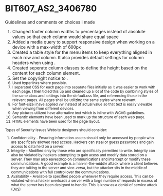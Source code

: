 # BIT607_AS2_3406780

Guidelines and comments on choices i made
1. Changed footer column widths to percentages instead of absolute values so that each column would share equal space
2. Added a media query to support responsive design when working on a device with a max-width of 600px
3. Created a table style for the menu items to keep everything aligned in each row and column.  It also provides default settings for column headers when using <th>.
4. Created seperate column classes to define the height based on the content for each column element.
5. Set the copyright notice to <small>.
6. Used hyperlinks where possible.
7. I separated CSS for each page into separate files initially as it was easier to work with each page.  I then tidied this up and cleaned up a lot of the code by combining styles of the same class and settings into the default.css file, and referencing those in the relevant pages.  All pages shall be utilizing the same styles where relevant.
8. For font-size i have applied vw instead of actual value so that text is easily viewable when viewing from different devices.
9. Any pictures utilized have alternative text which is inline with WCAG guidelines.
10. Semantic elements have been used to mark up the structure of each web page.
11. HTML elements have been used for the page layout.

Types of Security Issues Website designers should consider:
1. Confidentiality - Ensuring information assets should only be accessed by people who are specifically allowed read access.  Hackers can steal or guess passwords and gain access to data held on a server.  
2. Integrity - Modified only by those who are specifically permitted to write.  Integrity can also be violated by hackers attempting to gain acess and modify data stored on a server.  They may also eavesdrop on communications and intercept or modify these communications.  A good example is a man-in-the-middle attack where a client believes they are talking to the server and vice-versa, but the attacker sits in the middle of communications with full control over the communications.
3. Availability - Available to specified people whenever they require access.  This can be violated when a hacker overloads a server with a large number of requests in excess of what the server has been designed to handle.  This is know as a denial of service attack (DoS)

